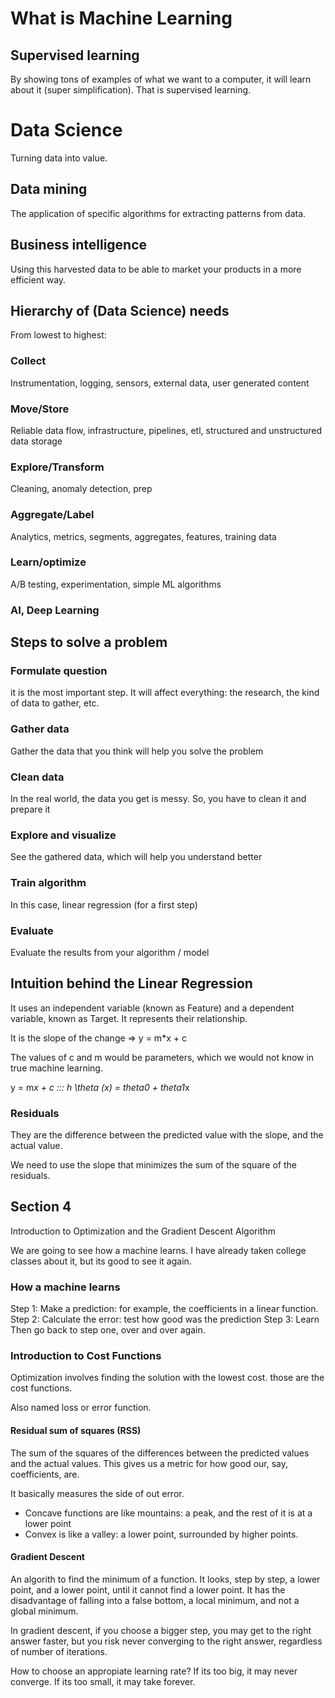 # What is Machine Learning

## Supervised learning

By showing tons of examples of what we want to a computer, it will learn about it (super simplification). That is supervised learning. 

# Data Science

Turning data into value. 

## Data mining

The application of specific algorithms for extracting patterns from data. 

## Business intelligence

Using this harvested data to be able to market your products in a more efficient way. 

## Hierarchy of (Data Science) needs

From lowest to highest: 

### Collect
Instrumentation, logging, sensors, external data, user generated content

### Move/Store

Reliable data flow, infrastructure, pipelines, etl, structured and unstructured data storage

### Explore/Transform

Cleaning, anomaly detection, prep

### Aggregate/Label

Analytics, metrics, segments, aggregates, features, training data

### Learn/optimize

A/B testing, experimentation, simple ML algorithms

### AI, Deep Learning

## Steps to solve a problem

### Formulate question

it is the most important step. It will affect everything: the research, the kind of data to gather, etc. 

### Gather data

Gather the data that you think will help you solve the problem 

### Clean data

In the real world, the data you get is messy. So, you have to clean it and prepare it

### Explore and visualize

See the gathered data, which will help you understand better 

### Train algorithm

In this case, linear regression (for a first step)

### Evaluate

Evaluate the results from your algorithm / model

## Intuition behind the Linear Regression

It uses an independent variable (known as Feature) and a dependent variable, known as Target. 
It represents their relationship. 

It is the slope of the change => y = m*x + c

The values of c and m would be parameters, which we would not know in true machine learning. 

y = m*x + c ::: h \theta (x) = theta0 + theta1*x

### Residuals

They are the difference between the predicted value with the slope, and the actual value. 

We need to use the slope that minimizes the sum of the square of the residuals. 


## Section 4 

Introduction to Optimization and the Gradient Descent Algorithm

We are going to see how a machine learns. 
I have already taken college classes about it, but its good to see it again. 

### How a machine learns

Step 1: Make a prediction: for example, the coefficients in a linear function. 
Step 2: Calculate the error: test how good was the prediction
Step 3: Learn
Then go back to step one, over and over again. 


### Introduction to Cost Functions

Optimization involves finding the solution with the lowest cost. those are the cost functions. 

Also named loss or error function. 

#### Residual sum of squares (RSS)

The sum of the squares of the differences between the predicted values and the actual values. This gives us a metric for how good our, say, coefficients, are. 

It basically measures the side of out error. 


* Concave functions are like mountains: a peak, and the rest of it is at a lower point
* Convex is like a valley: a lower point, surrounded by higher points. 

#### Gradient Descent

An algorith to find the minimum of a function. It looks, step by step, a lower point, and a lower point, until it cannot find a lower point. It has the disadvantage of falling into a false bottom, a local minimum, and not a global minimum. 

In gradient descent, if you choose a bigger step, you may get to the right answer faster, but you risk never converging to the right answer, regardless of number of iterations. 

How to choose an appropiate learning rate? 
If its too big, it may never converge.
If its too small, it may take forever. 
